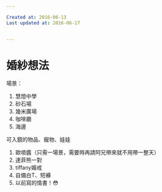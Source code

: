 ```yaml
---

Created at: 2016-06-13
Last updated at: 2016-06-17


---
```


# 婚紗想法


場景：

1. 慧燈中學
2. 砂石場
3. 幾米廣場
4. 咖啡廳
5. 海邊

可入鏡的物品、寵物、娃娃

1. 歐噴醬（只需一場景，需要時再請阿兄帶來就不用帶一整天）
2. 達菲熊一對
3. tiffany婚戒
4. 自備白T、短褲
5. 以前寫的情書！😳

